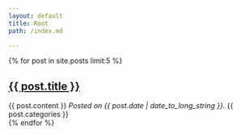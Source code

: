 ```yaml
---
layout: default
title: Root
path: /index.md

---
```


{% for post in site.posts limit:5 %}
<article>
  <h1 id="{{post.title}}"><a href="{{ post.url }}">{{ post.title }}</a></h1>
  {{ post.content }}
  <em>Posted on {{ post.date | date_to_long_string }}.</em>
  {{ post.categories }}
</article>
{% endfor %}
